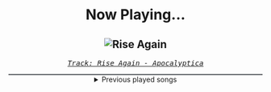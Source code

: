 <div align="center"> 
<h1>Now Playing...</h1>

![Rise Again](https://i.scdn.co/image/ab67616d00001e02fbda8bef81d228d97fa7b2ea)
--
_<samp><a href="https://open.spotify.com/track/5xro8nNwHvY070Dk8OGIG2">Track: Rise Again - Apocalyptica</a></samp>_

<div style="border: 1px #4B5054 solid"></div>
<details>
  <summary>
    Previous played songs
  </summary>
  <table>
    <thead>
      <tr>
        <th>
          Artist
        </th>
        <th>
          Song
        </th>
        <th>
          Link
        </th>
      </tr>
    </thead>
    <tbody>
      <tr><td>Apocalyptica</td><td>Rise Again</td><td><a href="https://open.spotify.com/track/5xro8nNwHvY070Dk8OGIG2">https://open.spotify.com/track/5xro8nNwHvY070Dk8OGIG2</a></td></tr><tr><td>Designer Disguise</td><td>Get Low</td><td><a href="https://open.spotify.com/track/7hQyF5vb5ZBscsULYhsUlJ">https://open.spotify.com/track/7hQyF5vb5ZBscsULYhsUlJ</a></td></tr><tr><td>Citizen Soldier</td><td>Scarecrow</td><td><a href="https://open.spotify.com/track/7032OFvwAGD9paDVJV89hf">https://open.spotify.com/track/7032OFvwAGD9paDVJV89hf</a></td></tr><tr><td>Jonathan Young</td><td>Gates of Hell</td><td><a href="https://open.spotify.com/track/46dRKVUGCh5dgFHG5snmth">https://open.spotify.com/track/46dRKVUGCh5dgFHG5snmth</a></td></tr><tr><td>Timmy Trumpet</td><td>La Danse</td><td><a href="https://open.spotify.com/track/0NkOrQXPqhUe7tIfjenEIi">https://open.spotify.com/track/0NkOrQXPqhUe7tIfjenEIi</a></td></tr><tr><td>Brian Delgado</td><td>Grandiose</td><td><a href="https://open.spotify.com/track/2scQqidHjXan3HMdUPoMUV">https://open.spotify.com/track/2scQqidHjXan3HMdUPoMUV</a></td></tr><tr><td>NerdOut</td><td>Misfit</td><td><a href="https://open.spotify.com/track/1B0ULYsBI9enKc5VeImc8D">https://open.spotify.com/track/1B0ULYsBI9enKc5VeImc8D</a></td></tr><tr><td>Lindsey Stirling</td><td>Joy To The World - Sped Up</td><td><a href="https://open.spotify.com/track/3vwgXWE5wDIXAClIGOTSK5">https://open.spotify.com/track/3vwgXWE5wDIXAClIGOTSK5</a></td></tr><tr><td>Wake Up Hate</td><td>DEMONS</td><td><a href="https://open.spotify.com/track/23hEOKcF6iJNgOJrmJPVEa">https://open.spotify.com/track/23hEOKcF6iJNgOJrmJPVEa</a></td></tr><tr><td>Andromida</td><td>Into the Fire</td><td><a href="https://open.spotify.com/track/74WSzVWotls7UN37qcMFWQ">https://open.spotify.com/track/74WSzVWotls7UN37qcMFWQ</a></td></tr><tr><td>Heaven Shall Burn</td><td>Pillars of Serpents</td><td><a href="https://open.spotify.com/track/42ASpTtai1npURX7qDsteD">https://open.spotify.com/track/42ASpTtai1npURX7qDsteD</a></td></tr><tr><td>Shiro SAGISU</td><td>Stand Up Be Strong (Pt. II)</td><td><a href="https://open.spotify.com/track/5BqFJRaEVRhu8vfaCQM6AE">https://open.spotify.com/track/5BqFJRaEVRhu8vfaCQM6AE</a></td></tr><tr><td>Shiro SAGISU</td><td>"Cometh the hour" Pt. A_Opus1</td><td><a href="https://open.spotify.com/track/57NqUiUOWob9xchfsTyHm0">https://open.spotify.com/track/57NqUiUOWob9xchfsTyHm0</a></td></tr><tr><td>Shiro SAGISU</td><td>quincy's craft</td><td><a href="https://open.spotify.com/track/0tnqNundeaHkwHWFegIUDu">https://open.spotify.com/track/0tnqNundeaHkwHWFegIUDu</a></td></tr><tr><td>Shiro SAGISU</td><td>Stand Up Be Strong (Pt. I)</td><td><a href="https://open.spotify.com/track/72ipPCGWlVXLbh7rZNwh26">https://open.spotify.com/track/72ipPCGWlVXLbh7rZNwh26</a></td></tr><tr><td>Shiro SAGISU</td><td>"Cometh the hour" Pt. B_Opus1</td><td><a href="https://open.spotify.com/track/4SitPGJUcmkuvBXck3dHC5">https://open.spotify.com/track/4SitPGJUcmkuvBXck3dHC5</a></td></tr><tr><td>Shiro SAGISU</td><td>Invasion</td><td><a href="https://open.spotify.com/track/2tnd8PSXUGwoVX5WY2SU1B">https://open.spotify.com/track/2tnd8PSXUGwoVX5WY2SU1B</a></td></tr><tr><td>Hiroyuki Sawano</td><td>攻響組曲 DEVIL 第三楽章: eXORCiST</td><td><a href="https://open.spotify.com/track/7fOzGo3dEM2Cn8ygMLNJOw">https://open.spotify.com/track/7fOzGo3dEM2Cn8ygMLNJOw</a></td></tr><tr><td>Shiro SAGISU</td><td>Treachery</td><td><a href="https://open.spotify.com/track/6a7su3dkJJXidSuFiowJC2">https://open.spotify.com/track/6a7su3dkJJXidSuFiowJC2</a></td></tr><tr><td>Shiro SAGISU</td><td>Stand Up Be Strong (Pt. II)</td><td><a href="https://open.spotify.com/track/5BqFJRaEVRhu8vfaCQM6AE">https://open.spotify.com/track/5BqFJRaEVRhu8vfaCQM6AE</a></td></tr>
    </tbody>
  </table>
</details>

</div>

